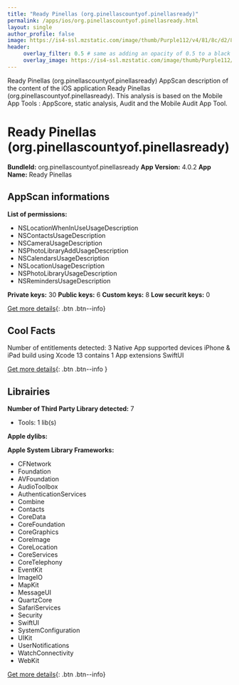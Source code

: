 ```yaml
---
title: "Ready Pinellas (org.pinellascountyof.pinellasready)"
permalink: /apps/ios/org.pinellascountyof.pinellasready.html
layout: single
author_profile: false
image: https://is4-ssl.mzstatic.com/image/thumb/Purple112/v4/81/8c/d2/818cd249-a447-942b-861f-4152d1d3605f/AppIcon-1x_U007emarketing-0-7-0-85-220.png/512x512bb.jpg
header: 
     overlay_filter: 0.5 # same as adding an opacity of 0.5 to a black background
     overlay_image: https://is4-ssl.mzstatic.com/image/thumb/Purple112/v4/81/8c/d2/818cd249-a447-942b-861f-4152d1d3605f/AppIcon-1x_U007emarketing-0-7-0-85-220.png/512x512bb.jpg
---
```

Ready Pinellas (org.pinellascountyof.pinellasready) AppScan description of the content of the iOS application Ready Pinellas (org.pinellascountyof.pinellasready). This analysis is based on the Mobile App Tools : AppScore, static analysis, Audit and the Mobile Audit App Tool.

# Ready Pinellas (org.pinellascountyof.pinellasready)

**BundleId:** org.pinellascountyof.pinellasready
**App Version:** 4.0.2
**App Name:** Ready Pinellas


## AppScan informations 

**List of permissions:** 
- NSLocationWhenInUseUsageDescription
- NSContactsUsageDescription
- NSCameraUsageDescription
- NSPhotoLibraryAddUsageDescription
- NSCalendarsUsageDescription
- NSLocationUsageDescription
- NSPhotoLibraryUsageDescription
- NSRemindersUsageDescription
  
  
**Private keys:** 30
**Public keys:** 6
**Custom keys:** 8
**Low securit keys:** 0
  
[Get more details](/pricing.html){: .btn .btn--info}

## Cool Facts

Number of entitlements detected: 3
Native App
supported devices iPhone & iPad
build using Xcode 13
contains 1 App extensions
SwiftUI
  
[Get more details](/pricing.html){: .btn .btn--info }

## Librairies 
**Number of Third Party Library detected:** 7
- Tools: 1 lib(s)


**Apple dylibs:**


**Apple System Library Frameworks:**
- CFNetwork
- Foundation
- AVFoundation
- AudioToolbox
- AuthenticationServices
- Combine
- Contacts
- CoreData
- CoreFoundation
- CoreGraphics
- CoreImage
- CoreLocation
- CoreServices
- CoreTelephony
- EventKit
- ImageIO
- MapKit
- MessageUI
- QuartzCore
- SafariServices
- Security
- SwiftUI
- SystemConfiguration
- UIKit
- UserNotifications
- WatchConnectivity
- WebKit


  
[Get more details](/pricing.html){: .btn .btn--info}

